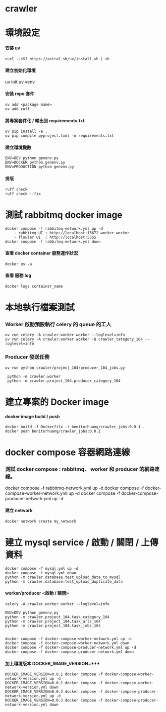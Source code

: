 # crawler

# 環境設定

#### 安裝 uv
<!-- https://docs.astral.sh/uv/getting-started/installation/#standalone-installer -->
    curl -LsSf https://astral.sh/uv/install.sh | sh


#### 建立初始化環境
   uv init
   uv venv


#### 安裝 repo 套件
    uv add <package name>
    uv add ruff


#### 將專案套件化 / 輸出到 requirements.txt
    uv pip install -e .
    uv pip compile pyproject.toml -o requirements.txt


#### 建立環境變數
    ENV=DEV python genenv.py
    ENV=DOCKER python genenv.py
    ENV=PRODUCTION python genenv.py


#### 排版
    ruff check
    ruff check --fix


# 測試 rabbitmq docker image
    docker compose -f rabbitmq-network.yml up -d
        - rabbitmq UI : http://localhost:15672 worker worker
        - flowler UI  : http://localhost:5555
    docker compose -f rabbitmq-network.yml down


#### 查看 docker container 服務運作狀況
    docker ps -a

#### 查看 服務 log
    docker logs container_name    


# 本地執行檔案測試
### Worker 啟動預設執行 celery 的 queue 的工人
    uv run celery -A crawler.worker worker --loglevel=info
    uv run celery -A crawler.worker worker -Q crawler_category_104 --loglevel=info
### Producer 發送任務
    uv run python crawler/project_104/producer_104_jobs.py

<!-- 任務流程：producer 負責生成並分發任務，而 worker 負責接收並執行這些任務 -->
     python -m crawler.worker
     python -m crawler.project_104.producer_category_104




# 建立專案的 Docker image

####  docker image build / push
    docker build -f Dockerfile -t benitorhuang/crawler_jobs:0.0.1 .
    docker push benitorhuang/crawler_jobs:0.0.1



# docker compose 容器網路連線
<!-- 建立 docker image 連線通道 -->
### 測試 docker compose : rabbitmq、 worker 和 producer 的網路連線。
docker compose -f rabbitmq-network.yml up -d
docker compose -f docker-compose-worker-network.yml up -d
docker compose -f docker-compose-producer-network.yml up -d



#### 建立 network
    docker network create my_network

# 建立 mysql service / 啟動 / 關閉 / 上傳資料
    docker compose -f mysql.yml up -d
    docker compose -f mysql.yml down
    python -m crawler.database.test_upload_data_to_mysql
    python -m crawler.database.test_upload_duplicate_data


####   worker/producer  <啟動 / 關閉>
    celery -A crawler.worker worker --loglevel=info

    ENV=DEV python genenv.py
    python -m crawler.project_104.task_category_104
    python -m crawler.project_104.task_urls_104
    python -m crawler.project_104.task_jobs_104


    docker compose -f docker-compose-worker-network.yml up -d
    docker compose -f docker-compose-worker-network.yml down
    docker compose -f docker-compose-producer-network.yml up -d
    docker compose -f docker-compose-producer-network.yml down
    
#### 加上環境版本 DOCKER_IMAGE_VERSION=***
    DOCKER_IMAGE_VERSION=0.0.1 docker compose -f docker-compose-worker-network-version.yml up -d
    DOCKER_IMAGE_VERSION=0.0.1 docker compose -f docker-compose-worker-network-version.yml down
    DOCKER_IMAGE_VERSION=0.0.3 docker compose -f docker-compose-producer-network-version.yml up -d
    DOCKER_IMAGE_VERSION=0.0.3 docker compose -f docker-compose-producer-network-version.yml down

